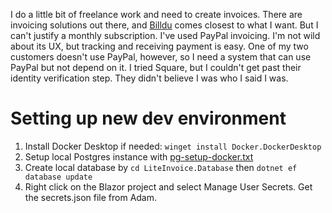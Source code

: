 I do a little bit of freelance work and need to create invoices. There are invoicing solutions out there, and [Billdu](https://www.billdu.com/) comes closest to what I want. But I can't justify a monthly subscription. I've used PayPal invoicing. I'm not wild about its UX, but tracking and receiving payment is easy. One of my two customers doesn't use PayPal, however, so I need a system that can use PayPal but not depend on it. I tried Square, but I couldn't get past their identity verification step. They didn't believe I was who I said I was.

# Setting up new dev environment
1. Install Docker Desktop if needed: `winget install Docker.DockerDesktop`
2. Setup local Postgres instance with [pg-setup-docker.txt](https://github.com/adamfoneil/LiteInvoice/blob/master/pg-setup-docker.txt)
3. Create local database by `cd LiteInvoice.Database` then `dotnet ef database update`
4. Right click on the Blazor project and select Manage User Secrets. Get the secrets.json file from Adam.
